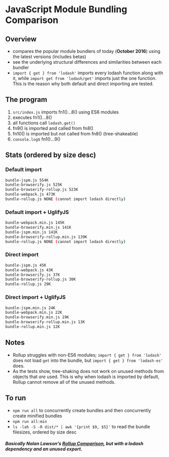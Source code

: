 # JavaScript Module Bundling Comparison

## Overview
- compares the popular module bundlers of today (**October 2016**)
  using the latest versions (includes betas)
- see the underlying structural differences and similarities between each bundler
- `import { get } from 'lodash'` imports every lodash function along with it, while
  `import get from 'lodash/get'` imports just the one function. This is the reason why
  both default and direct importing are tested.

## The program
1. `src/index.js` imports fn1()...8() using ES6 modules
2. executes fn1()...8()
3. all functions call `lodash.get()`
4. fn9() is imported and called from fn8()
5. fn10() is imported but not called from fn8() (tree-shakeable)
6. `console.log`s fn1()...9()

## Stats (ordered by size desc)
### Default import
```sh
bundle-jspm.js 554K
bundle-browserify.js 525K
bundle-browserify-rollup.js 523K
bundle-webpack.js 473K
bundle-rollup.js NONE (cannot import lodash directly)
```
### Default import + UglifyJS
```sh
bundle-webpack.min.js 145K
bundle-browserify.min.js 141K
bundle-jspm.min.js 141K
bundle-browserify-rollup.min.js 139K
bundle-rollup.js NONE (cannot import lodash directly)
```
### Direct import
```sh
bundle-jspm.js 45K
bundle-webpack.js 43K
bundle-browserify.js 37K
bundle-browserify-rollup.js 30K
bundle-rollup.js 29K
```
### Direct import + UglifyJS
```sh
bundle-jspm.min.js 24K
bundle-webpack.min.js 22K
bundle-browserify.min.js 19K
bundle-browserify-rollup.min.js 13K
bundle-rollup.min.js 12K
```

## Notes
- Rollup struggles with non-ES6 modules; `import { get } from 'lodash'` does not load `get` into the
  bundle, but `import { get } from 'lodash-es'` does.
- As the tests show, tree-shaking does not work on unused methods from objects that *are* used. This is
  why when lodash is imported by default, Rollup cannot remove all of the unused methods.

## To run
- `npm run all` to concurrently create bundles and then concurrently create minified bundles
- `npm run all:min`
- `ls -lah -S -R dist/* | awk '{print $9, $5}'` to read the bundle filesizes, ordered by size desc

##### Basically Nolan Lawson's [Rollup Comparison](https://github.com/nolanlawson/rollup-comparison), but with a lodash dependency and an unused export.
